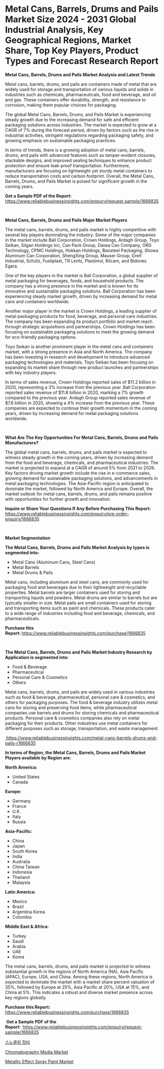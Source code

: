 <p><h1>Metal Cans, Barrels, Drums and Pails Market Size 2024 - 2031 Global Industrial Analysis, Key Geographical Regions, Market Share, Top Key Players, Product Types and Forecast Research Report</h1></p><p><strong>Metal Cans, Barrels, Drums and Pails Market Analysis and Latest Trends</strong></p>
<p><p>Metal cans, barrels, drums, and pails are containers made of metal that are widely used for storage and transportation of various liquids and solids in industries such as chemicals, pharmaceuticals, food and beverage, and oil and gas. These containers offer durability, strength, and resistance to corrosion, making them popular choices for packaging.</p><p>The global Metal Cans, Barrels, Drums, and Pails Market is experiencing steady growth due to the increasing demand for safe and efficient packaging solutions across industries. The market is expected to grow at a CAGR of 7% during the forecast period, driven by factors such as the rise in industrial activities, stringent regulations regarding packaging safety, and growing emphasis on sustainable packaging practices.</p><p>In terms of trends, there is a growing adoption of metal cans, barrels, drums, and pails with advanced features such as tamper-evident closures, stackable designs, and improved sealing techniques to enhance product protection and ensure leak-proof transportation. Furthermore, manufacturers are focusing on lightweight yet sturdy metal containers to reduce transportation costs and carbon footprint. Overall, the Metal Cans, Barrels, Drums, and Pails Market is poised for significant growth in the coming years.</p></p>
<p><strong>Get a Sample PDF of the Report:&nbsp;</strong> <a href="https://www.reliablebusinessinsights.com/enquiry/request-sample/1666835">https://www.reliablebusinessinsights.com/enquiry/request-sample/1666835</a></p>
<p>&nbsp;</p>
<p><strong>Metal Cans, Barrels, Drums and Pails Major Market Players</strong></p>
<p><p>The metal cans, barrels, drums, and pails market is highly competitive with several key players dominating the industry. Some of the major companies in the market include Ball Corporation, Crown Holdings, Ardagh Group, Toyo Seikan, Silgan Holdings Inc, Can Pack Group, Daiwa Can Company, ORG Technology, CPMC Holdings, Hokkan Holdings, Baosteel Packaging, Showa Aluminum Can Corporation, ShengXing Group, Mauser Group, Greif Industrial, Schütz, Fustiplast, TR Lentz, Plastimol, Bilcam, and Bidones Egara.</p><p>One of the key players in the market is Ball Corporation, a global supplier of metal packaging for beverages, foods, and household products. The company has a strong presence in the market and is known for its innovative and sustainable packaging solutions. Ball Corporation has been experiencing steady market growth, driven by increasing demand for metal cans and containers worldwide.</p><p>Another major player in the market is Crown Holdings, a leading supplier of metal packaging products for food, beverage, and personal care industries. The company has been expanding its product portfolio and market reach through strategic acquisitions and partnerships. Crown Holdings has been focusing on sustainable packaging solutions to meet the growing demand for eco-friendly packaging options.</p><p>Toyo Seikan is another prominent player in the metal cans and containers market, with a strong presence in Asia and North America. The company has been investing in research and development to introduce advanced packaging technologies and materials. Toyo Seikan has been focusing on expanding its market share through new product launches and partnerships with key industry players.</p><p>In terms of sales revenue, Crown Holdings reported sales of $11.2 billion in 2020, representing a 3% increase from the previous year. Ball Corporation reported sales revenue of $11.8 billion in 2020, marking a 7% growth compared to the previous year. Ardagh Group reported sales revenue of $7.6 billion in 2020, showing a 4% increase from the previous year. These companies are expected to continue their growth momentum in the coming years, driven by increasing demand for metal packaging solutions worldwide.</p></p>
<p>&nbsp;</p>
<p><strong>What Are The Key Opportunities For Metal Cans, Barrels, Drums and Pails Manufacturers?</strong></p>
<p><p>The global metal cans, barrels, drums, and pails market is expected to witness steady growth in the coming years, driven by increasing demand from the food and beverage, chemicals, and pharmaceutical industries. The market is projected to expand at a CAGR of around 5% from 2021 to 2026. Key factors driving market growth include the rise in e-commerce sales, growing demand for sustainable packaging solutions, and advancements in metal packaging technologies. The Asia-Pacific region is anticipated to dominate the market, followed by North America and Europe. Overall, the market outlook for metal cans, barrels, drums, and pails remains positive with opportunities for further growth and innovation.</p></p>
<p><strong>Inquire or Share Your Questions If Any Before Purchasing This Report:</strong> <a href="https://www.reliablebusinessinsights.com/enquiry/pre-order-enquiry/1666835">https://www.reliablebusinessinsights.com/enquiry/pre-order-enquiry/1666835</a></p>
<p>&nbsp;</p>
<p><strong>Market Segmentation</strong></p>
<p><strong>The Metal Cans, Barrels, Drums and Pails Market Analysis by types is segmented into:</strong></p>
<p><ul><li>Metal Cans (Aluminum Cans, Steel Cans)</li><li>Metal Barrels</li><li>Metal Drums & Pails</li></ul></p>
<p><p>Metal cans, including aluminum and steel cans, are commonly used for packaging food and beverages due to their lightweight and recyclable properties. Metal barrels are larger containers used for storing and transporting liquids and powders. Metal drums are similar to barrels but are typically smaller in size. Metal pails are small containers used for storing and transporting items such as paint and chemicals. These products cater to a wide range of industries including food and beverage, chemicals, and pharmaceuticals.</p></p>
<p><strong>Purchase this Report:&nbsp;</strong><a href="https://www.reliablebusinessinsights.com/purchase/1666835">https://www.reliablebusinessinsights.com/purchase/1666835</a></p>
<p>&nbsp;</p>
<p><strong>The Metal Cans, Barrels, Drums and Pails Market Industry Research by Application is segmented into:</strong></p>
<p><ul><li>Food & Beverage</li><li>Pharmaceutical</li><li>Personal Care & Cosmetics</li><li>Others</li></ul></p>
<p><p>Metal cans, barrels, drums, and pails are widely used in various industries such as food & beverage, pharmaceutical, personal care & cosmetics, and others for packaging purposes. The food & beverage industry utilizes metal cans for storing and preserving food items, while pharmaceutical companies use barrels and drums for storing chemicals and pharmaceutical products. Personal care & cosmetics companies also rely on metal packaging for their products. Other industries use metal containers for different purposes such as storage, transportation, and waste management.</p></p>
<p><a href="https://www.reliablebusinessinsights.com/metal-cans-barrels-drums-and-pails-r1666835">&nbsp;https://www.reliablebusinessinsights.com/metal-cans-barrels-drums-and-pails-r1666835</a></p>
<p><strong>In terms of Region, the Metal Cans, Barrels, Drums and Pails Market Players available by Region are:</strong></p>
<p>
    <p> <strong> North America: </strong>
        <ul>
            <li>United States</li>
            <li>Canada</li>
        </ul>
        </p> 
    <p> <strong> Europe: </strong>
        <ul>
            <li>Germany</li>
            <li>France</li>
            <li>U.K.</li>
            <li>Italy</li>
            <li>Russia</li>
        </ul>
        </p> 
    <p> <strong> Asia-Pacific: </strong>
        <ul>
            <li>China</li>
            <li>Japan</li>
            <li>South Korea</li>
            <li>India</li>
            <li>Australia</li>
            <li>China Taiwan</li>
            <li>Indonesia</li>
            <li>Thailand</li>
            <li>Malaysia</li>
        </ul>
        </p> 
    <p> <strong> Latin America: </strong>
        <ul>
            <li>Mexico</li>
            <li>Brazil</li>
            <li>Argentina Korea</li>
            <li>Colombia</li>
        </ul>
        </p> 
    <p> <strong> Middle East & Africa: </strong>
        <ul>
            <li>Turkey</li>
            <li>Saudi</li>
            <li>Arabia</li>
            <li>UAE</li>
            <li>Korea</li>
        </ul>
    </p>
    </p>
<p><p>The metal cans, barrels, drums, and pails market is projected to witness substantial growth in the regions of North America (NA), Asia Pacific (APAC), Europe, USA, and China. Among these regions, North America is expected to dominate the market with a market share percent valuation of 35%, followed by Europe at 25%, Asia Pacific at 20%, USA at 15%, and China at 5%. This indicates a robust and diverse market presence across key regions globally.</p></p>
<p><strong>Purchase this Report: </strong><a href="https://www.reliablebusinessinsights.com/purchase/1666835">https://www.reliablebusinessinsights.com/purchase/1666835</a></p>
<p>&nbsp;<strong>Get a Sample PDF of the Report:&nbsp;&nbsp;</strong><a href="https://www.reliablebusinessinsights.com/enquiry/request-sample/1666835">https://www.reliablebusinessinsights.com/enquiry/request-sample/1666835</a></p>
<p><strong></strong></p>
<p><p><a href="https://github.com/laholand/Market-Research-Report-List-5/blob/main/522596410954.md">스노클링 장비</a></p><p><a href="https://medium.com/@maryroseguilty/chromatography-media-market-analysis-report-global-insights-by-region-type-silica-polymeric-26781d777779">Chromatography Media Market</a></p><p><a href="https://medium.com/@loganunn65756/metallic-effect-spray-paint-market-outlook-complete-industry-analysis-2024-to-2031-72cbcee2ba61">Metallic Effect Spray Paint Market</a></p></p>